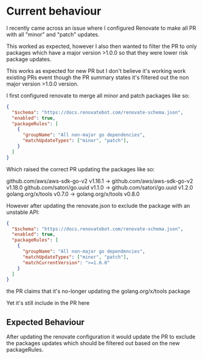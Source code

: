# Current behaviour

I recently came across an issue where I configured Renovate to make all PR with all "minor" and "patch" updates.

This worked as expected, however I also then wanted to filter the PR to only packages which have a major version >1.0.0 so that they were lower risk package updates.

This works as expected for new PR but I don't believe it's working work existing PRs event though the PR summary states it's filtered out the non major version >1.0.0 version.

I first configured renovate to merge all minor and patch packages like so:

``` json
{
  "$schema": "https://docs.renovatebot.com/renovate-schema.json",
  "enabled": true,
  "packageRules": [
    {
      "groupName": "All non-major go dependencies",
      "matchUpdateTypes": ["minor", "patch"],
    }
  ]
}
```

Which raised the correct PR updating the packages like so:

github.com/aws/aws-sdk-go-v2 v1.16.1 -> github.com/aws/aws-sdk-go-v2 v1.18.0
github.com/satori/go.uuid v1.1.0 -> github.com/satori/go.uuid v1.2.0
golang.org/x/tools v0.7.0 -> golang.org/x/tools v0.8.0

However after updating the renovate.json to exclude the package with an unstable API:

``` json 
{
  "$schema": "https://docs.renovatebot.com/renovate-schema.json",
  "enabled": true,
  "packageRules": [
    {
      "groupName": "All non-major go dependencies",
      "matchUpdateTypes": ["minor", "patch"],
      "matchCurrentVersion": ">=1.0.0"
    }
  ]
}
```

the PR claims that it's no-longer updating the golang.org/x/tools package

Yet it's still include in the PR here

## Expected Behaviour

After updating the renovate configuration it would update the PR to exclude the packages updates which should be filtered out based on the new packageRules.
